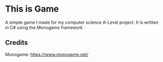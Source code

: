 # This is Game
A simple game I made for my computer science A-Level project.
It is written in C# using the Monogame framework

## Credits
Monogame: https://www.monogame.net/
